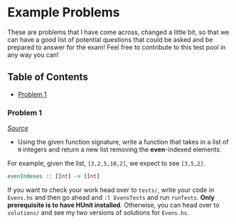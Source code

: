 # Example Problems

These are problems that I have come across, changed a little bit, so that
we can have a good list of potential questions that could be asked and be
prepared to answer for the exam! Feel free to contribute to this test
pool in any way you can!

## Table of Contents
- [Problem 1](#problem-1)


### Problem 1
[*Source*](https://www.hackerrank.com/challenges/fp-filter-positions-in-a-list)
- Using the given function signature, write a function that takes in a
list of `N` integers and return a new list removing the **even**-indexed
elements.

For example, given the list, `[3,2,5,10,2]`, we expect to see `[3,5,2]`.
```haskell
evenIndexes :: [Int] -> [Int]
```

If you want to check your work head over to `tests/`, write your code in
`Evens.hs` and then go ahead and `:l EvensTests` and run `runTests`.
**Only prerequisite is to have HUnit installed**. Otherwise, you can head over
to `solutions/` and see my two versions of solutions for `Evens.hs`.
